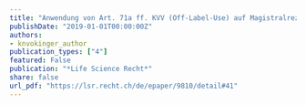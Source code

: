 ```yaml
---
title: "Anwendung von Art. 71a ff. KVV (Off-Label-Use) auf Magistralrezepturen, Bundesgerichtsurteil 9C_730/2017 und 9C_737/2017 vom 7. August 2018"
publishDate: "2019-01-01T00:00:00Z"
authors: 
- knvokinger_author
publication_types: ["4"]
featured: False
publication: "*Life Science Recht*"
share: false
url_pdf: "https://lsr.recht.ch/de/epaper/9810/detail#41"
---
```

